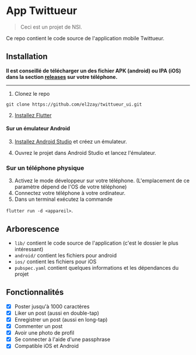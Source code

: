 # App Twittueur

> Ceci est un projet de NSI.

Ce repo contient le code source de l'application mobile Twittueur.

## Installation

<b>Il est conseillé de télécharger un des fichier APK (android) ou IPA (iOS) dans la section [releases](https://github.com/el2zay/twittueur_ui/releases) sur votre téléphone.</b>
___

1. Clonez le repo

`git clone https://github.com/el2zay/twittueur_ui.git` 

2. [Installez Flutter](https://flutter.dev/docs/get-started/install)

#### Sur un émulateur Android

3. [Installez Android Studio](https://developer.android.com/studio) et créez un émulateur.

4. Ouvrez le projet dans Android Studio et lancez l'émulateur.

### Sur un téléphone physique
3. Activez le mode développeur sur votre téléphone. (L'emplacement de ce paramètre dépend de l'OS de votre téléphone)
4. Connectez votre téléphone à votre ordinateur.
5. Dans un terminal exécutez la commande 

`flutter run -d <appareil>`.

## Arborescence
- `lib/` contient le code source de l'application (c'est le dossier le plus intéressant)
- `android/` contient les fichiers pour android
- `ios/` contient les fichiers pour iOS
- `pubspec.yaml` contient quelques informations et les dépendances du projet

## Fonctionnalités
- [x] Poster jusqu'à 1000 caractères
- [x] Liker un post (aussi en double-tap)
- [x] Enregistrer un post (aussi en long-tap)
- [x] Commenter un post
- [x] Avoir une photo de profil
- [x] Se connecter à l'aide d'une passphrase
- [x] Compatible iOS et Android